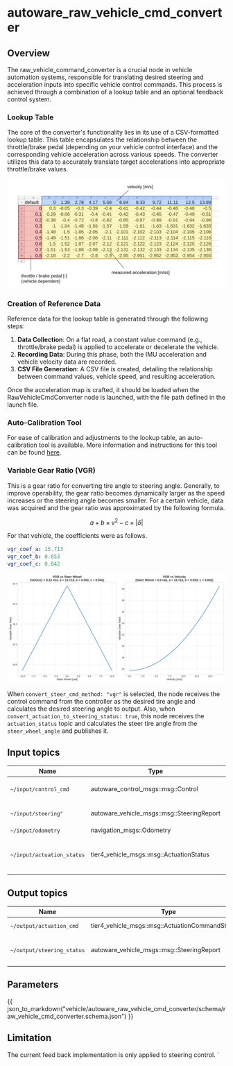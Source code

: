 # autoware_raw_vehicle_cmd_converter

## Overview

The raw_vehicle_command_converter is a crucial node in vehicle automation systems, responsible for translating desired steering and acceleration inputs into specific vehicle control commands. This process is achieved through a combination of a lookup table and an optional feedback control system.

### Lookup Table

The core of the converter's functionality lies in its use of a CSV-formatted lookup table. This table encapsulates the relationship between the throttle/brake pedal (depending on your vehicle control interface) and the corresponding vehicle acceleration across various speeds. The converter utilizes this data to accurately translate target accelerations into appropriate throttle/brake values.

![accel-brake-map-table](./figure/accel-brake-map-table.png)

### Creation of Reference Data

Reference data for the lookup table is generated through the following steps:

1. **Data Collection**: On a flat road, a constant value command (e.g., throttle/brake pedal) is applied to accelerate or decelerate the vehicle.
2. **Recording Data**: During this phase, both the IMU acceleration and vehicle velocity data are recorded.
3. **CSV File Generation**: A CSV file is created, detailing the relationship between command values, vehicle speed, and resulting acceleration.

Once the acceleration map is crafted, it should be loaded when the RawVehicleCmdConverter node is launched, with the file path defined in the launch file.

### Auto-Calibration Tool

For ease of calibration and adjustments to the lookup table, an auto-calibration tool is available. More information and instructions for this tool can be found [here](https://github.com/autowarefoundation/autoware.universe/blob/main/vehicle/autoware_accel_brake_map_calibrator/README.md).

### Variable Gear Ratio (VGR)

This is a gear ratio for converting tire angle to steering angle. Generally, to improve operability, the gear ratio becomes dynamically larger as the speed increases or the steering angle becomes smaller. For a certain vehicle, data was acquired and the gear ratio was approximated by the following formula.

$$
a + b \times v^2 - c \times \lvert \delta \rvert
$$

For that vehicle, the coefficients were as follows.

```yaml
vgr_coef_a: 15.713
vgr_coef_b: 0.053
vgr_coef_c: 0.042
```

![vgr](./figure/vgr.svg)

When `convert_steer_cmd_method: "vgr"` is selected, the node receives the control command from the controller as the desired tire angle and calculates the desired steering angle to output.
Also, when `convert_actuation_to_steering_status: true`, this node receives the `actuation_status` topic and calculates the steer tire angle from the `steer_wheel_angle` and publishes it.

## Input topics

| Name                       | Type                                       | Description                                                                                                                                                                                                                                                                                       |
| -------------------------- | ------------------------------------------ | ------------------------------------------------------------------------------------------------------------------------------------------------------------------------------------------------------------------------------------------------------------------------------------------------- |
| `~/input/control_cmd`      | autoware_control_msgs::msg::Control        | target `velocity/acceleration/steering_angle/steering_angle_velocity` is necessary to calculate actuation command.                                                                                                                                                                                |
| `~/input/steering"`        | autoware_vehicle_msgs::msg::SteeringReport | subscribe only when `convert_actuation_to_steering_status: false`. current status of steering used for steering feed back control                                                                                                                                                                 |
| `~/input/odometry`         | navigation_msgs::Odometry                  | twist topic in odometry is used.                                                                                                                                                                                                                                                                  |
| `~/input/actuation_status` | tier4_vehicle_msgs::msg::ActuationStatus   | actuation status is assumed to receive the same type of status as sent to the vehicle side. For example, if throttle/brake pedal/steer_wheel_angle is sent, the same type of status is received. In the case of steer_wheel_angle, it is used to calculate steer_tire_angle and VGR in this node. |

## Output topics

| Name                       | Type                                             | Description                                                                                                                          |
| -------------------------- | ------------------------------------------------ | ------------------------------------------------------------------------------------------------------------------------------------ |
| `~/output/actuation_cmd`   | tier4_vehicle_msgs::msg::ActuationCommandStamped | actuation command for vehicle to apply mechanical input                                                                              |
| `~/output/steering_status` | autoware_vehicle_msgs::msg::SteeringReport       | publish only when `convert_actuation_to_steering_status: true`. steer tire angle is calculated from steer wheel angle and published. |

## Parameters

{{ json_to_markdown("vehicle/autoware_raw_vehicle_cmd_converter/schema/raw_vehicle_cmd_converter.schema.json") }}

## Limitation

The current feed back implementation is only applied to steering control.
`

